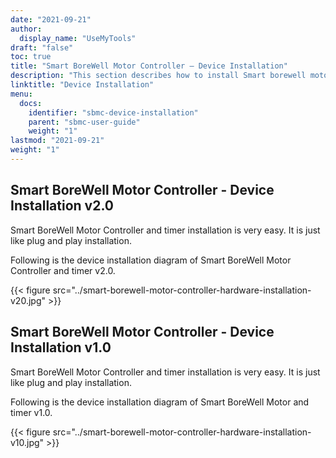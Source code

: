 ```yaml
---
date: "2021-09-21"
author:
  display_name: "UseMyTools"
draft: "false"
toc: true
title: "Smart BoreWell Motor Controller – Device Installation"
description: "This section describes how to install Smart borewell motor controller and timer."
linktitle: "Device Installation"
menu:
  docs:
    identifier: "sbmc-device-installation"
    parent: "sbmc-user-guide"
    weight: "1"
lastmod: "2021-09-21"
weight: "1"
---
```


## Smart BoreWell Motor Controller - Device Installation v2.0 ##

Smart BoreWell Motor Controller and timer installation is very easy. It is just like plug and play installation.

Following is the device installation diagram of Smart BoreWell Motor Controller and timer v2.0.

{{< figure src="../smart-borewell-motor-controller-hardware-installation-v20.jpg" >}}

## Smart BoreWell Motor Controller - Device Installation v1.0 ##

Smart BoreWell Motor Controller and timer installation is very easy. It is just like plug and play installation.

Following is the device installation diagram of Smart BoreWell Motor and timer v1.0.

{{< figure src="../smart-borewell-motor-controller-hardware-installation-v10.jpg" >}}
